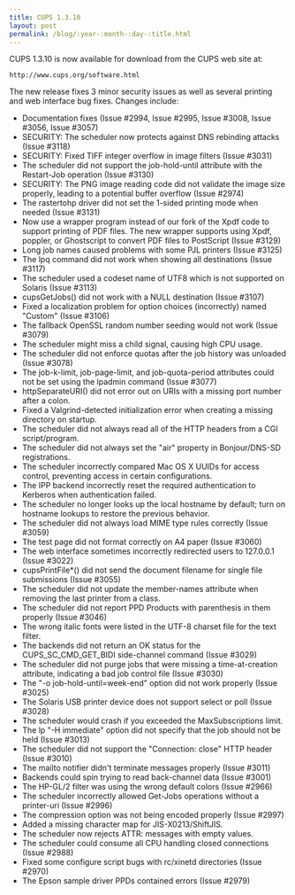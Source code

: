 ```yaml
---
title: CUPS 1.3.10
layout: post
permalink: /blog/:year-:month-:day-:title.html
---
```


CUPS 1.3.10 is now available for download from the CUPS web site at:    http://www.cups.org/software.htmlThe new release fixes 3 minor security issues as well as several printing and web interface bug fixes. Changes include:
- Documentation fixes (Issue #2994, Issue #2995, Issue #3008, Issue #3056, Issue #3057)
- SECURITY: The scheduler now protects against DNS rebinding attacks (Issue #3118)
- SECURITY: Fixed TIFF integer overflow in image filters (Issue #3031)
- The scheduler did not support the job-hold-until attribute with the Restart-Job operation (Issue #3130)
- SECURITY: The PNG image reading code did not validate the image size properly, leading to a potential buffer overflow (Issue #2974)
- The rastertohp driver did not set the 1-sided printing mode when needed (Issue #3131)
- Now use a wrapper program instead of our fork of the Xpdf code to support printing of PDF files. The new wrapper supports using Xpdf, poppler, or Ghostscript to convert PDF files to PostScript (Issue #3129)
- Long job names caused problems with some PJL printers (Issue #3125)
- The lpq command did not work when showing all destinations (Issue #3117)
- The scheduler used a codeset name of UTF8 which is not supported on Solaris (Issue #3113)
- cupsGetJobs() did not work with a NULL destination (Issue #3107)
- Fixed a localization problem for option choices (incorrectly) named &quot;Custom&quot; (Issue #3106)
- The fallback OpenSSL random number seeding would not work (Issue #3079)
- The scheduler might miss a child signal, causing high CPU usage.
- The scheduler did not enforce quotas after the job history was unloaded (Issue #3078)
- The job-k-limit, job-page-limit, and job-quota-period attributes could not be set using the lpadmin command (Issue #3077)
- httpSeparateURI() did not error out on URIs with a missing port number after a colon.
- Fixed a Valgrind-detected initialization error when creating a missing directory on startup.
- The scheduler did not always read all of the HTTP headers from a CGI script/program.
- The scheduler did not always set the &quot;air&quot; property in Bonjour/DNS-SD registrations.
- The scheduler incorrectly compared Mac OS X UUIDs for access control, preventing access in certain configurations.
- The IPP backend incorrectly reset the required authentication to Kerberos when authentication failed.
- The scheduler no longer looks up the local hostname by default; turn on hostname lookups to restore the previous behavior.
- The scheduler did not always load MIME type rules correctly (Issue #3059)
- The test page did not format correctly on A4 paper (Issue #3060)
- The web interface sometimes incorrectly redirected users to 127.0.0.1 (Issue #3022)
- cupsPrintFile*() did not send the document filename for single file submissions (Issue #3055)
- The scheduler did not update the member-names attribute when removing the last printer from a class.
- The scheduler did not report PPD Products with parenthesis in them properly (Issue #3046)
- The wrong italic fonts were listed in the UTF-8 charset file for the text filter.
- The backends did not return an OK status for the CUPS_SC_CMD_GET_BIDI side-channel command (Issue #3029)
- The scheduler did not purge jobs that were missing a time-at-creation attribute, indicating a bad job control file (Issue #3030)
- The &quot;-o job-hold-until=week-end&quot; option did not work properly (Issue #3025)
- The Solaris USB printer device does not support select or poll (Issue #3028)
- The scheduler would crash if you exceeded the MaxSubscriptions limit.
- The lp &quot;-H immediate&quot; option did not specify that the job should not be held (Issue #3013)
- The scheduler did not support the &quot;Connection: close&quot; HTTP header (Issue #3010)
- The mailto notifier didn't terminate messages properly (Issue #3011)
- Backends could spin trying to read back-channel data (Issue #3001)
- The HP-GL/2 filter was using the wrong default colors (Issue #2966)
- The scheduler incorrectly allowed Get-Jobs operations without a printer-uri (Issue #2996)
- The compression option was not being encoded properly (Issue #2997)
- Added a missing character map for JIS-X0213/ShiftJIS.
- The scheduler now rejects ATTR: messages with empty values.
- The scheduler could consume all CPU handling closed connections (Issue #2988)
- Fixed some configure script bugs with rc/xinetd directories (Issue #2970)
- The Epson sample driver PPDs contained errors (Issue #2979)
